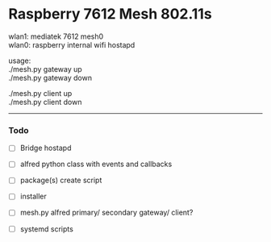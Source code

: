 # Raspberry 7612 Mesh 802.11s  
  
wlan1: mediatek 7612 mesh0  
wlan0: raspberry internal wifi hostapd  
  
  
usage:  
./mesh.py gateway up  
./mesh.py gateway down  

./mesh.py client up  
./mesh.py client down  


-----
### Todo

- [ ] Bridge hostapd
- [ ] alfred python class with events and callbacks
- [ ] package(s) create script
- [ ] installer
- [ ] mesh.py alfred primary/ secondary gateway/ client?
- [ ] systemd scripts

